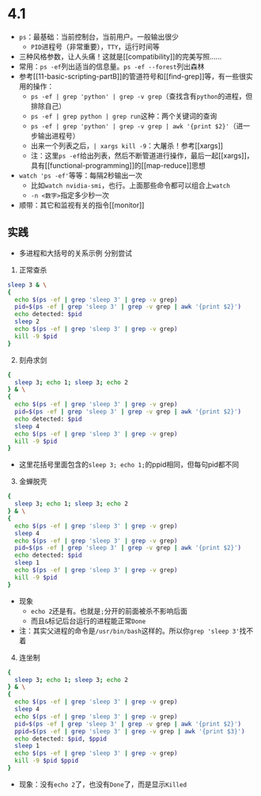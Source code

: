 # 4.1
- `ps`：最基础：当前控制台，当前用户。一般输出很少
  - `PID`进程号（非常重要），`TTY`，运行时间等
- 三种风格参数，让人头痛！这就是[[compatibility]]的完美写照……
- 常用：`ps -ef`列出适当的信息量。`ps -ef --forest`列出森林
- 参考[[11-basic-scripting-partB]]的管道符号和[[find-grep]]等，有一些很实用的操作：
  - `ps -ef | grep 'python' | grep -v grep`（查找含有`python`的进程，但排除自己）
  - `ps -ef | grep python | grep run`这种：两个关键词的查询
  - `ps -ef | grep 'python' | grep -v grep | awk '{print $2}'`（进一步输出进程号）
  - 出来一个列表之后，`| xargs kill -9`：大屠杀！参考[[xargs]]
  - 注：这里`ps -ef`给出列表，然后不断管道进行操作，最后一起[[xargs]]，具有[[functional-programming]]的[[map-reduce]]思想
- `watch 'ps -ef'`等等：每隔2秒输出一次
  - 比如`watch nvidia-smi`，也行。上面那些命令都可以组合上`watch`
  - `-n <数字>`指定多少秒一次
- 顺带：其它和监视有关的指令[[monitor]]
## 实践
- 多进程和大括号的关系示例
分别尝试
1. 正常查杀
```sh
sleep 3 & \
{
  echo $(ps -ef | grep 'sleep 3' | grep -v grep)
  pid=$(ps -ef | grep 'sleep 3' | grep -v grep | awk '{print $2}')
  echo detected: $pid
  sleep 2
  echo $(ps -ef | grep 'sleep 3' | grep -v grep)
  kill -9 $pid
}
```
2. 刻舟求剑
```sh
{ 
  sleep 3; echo 1; sleep 3; echo 2
} & \
{
  echo $(ps -ef | grep 'sleep 3' | grep -v grep)
  pid=$(ps -ef | grep 'sleep 3' | grep -v grep | awk '{print $2}')
  echo detected: $pid
  sleep 4
  echo $(ps -ef | grep 'sleep 3' | grep -v grep)
  kill -9 $pid
}
```
- 这里花括号里面包含的`sleep 3; echo 1;`的ppid相同，但每句pid都不同
3. 金蝉脱壳
```sh
{ 
  sleep 3; echo 1; sleep 3; echo 2
} & \
{
  echo $(ps -ef | grep 'sleep 3' | grep -v grep)
  sleep 4
  echo $(ps -ef | grep 'sleep 3' | grep -v grep)
  pid=$(ps -ef | grep 'sleep 3' | grep -v grep | awk '{print $2}')
  echo detected: $pid
  sleep 1
  echo $(ps -ef | grep 'sleep 3' | grep -v grep)
  kill -9 $pid
}
```
- 现象
  - `echo 2`还是有。也就是`;`分开的前面被杀不影响后面
  - 而且`&`标记后台运行的进程能正常`Done`
- 注：其实父进程的命令是`/usr/bin/bash`这样的。所以你`grep 'sleep 3'`找不着
4. 连坐制
```sh
{ 
  sleep 3; echo 1; sleep 3; echo 2
} & \
{
  echo $(ps -ef | grep 'sleep 3' | grep -v grep)
  sleep 4
  echo $(ps -ef | grep 'sleep 3' | grep -v grep)
  pid=$(ps -ef | grep 'sleep 3' | grep -v grep | awk '{print $2}')
  ppid=$(ps -ef | grep 'sleep 3' | grep -v grep | awk '{print $3}')
  echo detected: $pid, $ppid
  sleep 1
  echo $(ps -ef | grep 'sleep 3' | grep -v grep)
  kill -9 $pid $ppid
}
```
- 现象：没有`echo 2`了，也没有`Done`了，而是显示`Killed`